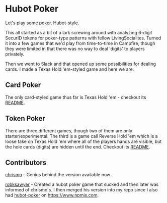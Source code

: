 # Hubot Poker

Let's play some poker. Hubot-style.

This all started as a bit of a lark screwing around with analyzing
6-digit SecurID tokens for poker-type patterns with fellow
LivingSocialites. Turned it into a few games that we'd play from
time-to-time in Campfire, though they were limited in that there was no
way to deal 'digits' to players privately.

Then we went to Slack and that opened up some possibilities for dealing
cards. I made a Texas Hold 'em-styled game and here we are.

## Card Poker

The only card-styled game thus far is Texas Hold 'em - checkout its
[README](js/card-poker/README.md).

## Token Poker

There are three different games, though two of them are only
starter/experimental. The third is a game call Reverse Hold 'em which is
a loose take on Texas Hold 'em where all of the players hands are
visible, but the hole cards (digits) are hidden until the end. Checkout
its [README](js/token-poker/README.md).

## Contributors 

[chrismo](https://github.com/chrismo) - Genius behind the version available now.

[robksawyer](https://github.com/robksawyer) - Created a hubot poker game that sucked and then later was informed of chrismo's. I then merged his version into my repo since I also had [hubot-poker](https://www.npmjs.com/package/hubot-poker) on <https://www.npmjs.com>.